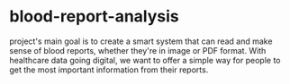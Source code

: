 # blood-report-analysis
project's main goal is to create a smart system that can read and make sense of blood reports, whether they're in image or PDF format. With healthcare data going digital, we want to offer a simple way for people to get the most important information from their reports.
